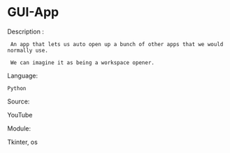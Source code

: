 # GUI-App


Description :

     An app that lets us auto open up a bunch of other apps that we would normally use. 

     We can imagine it as being a workspace opener.

Language:

    Python

Source:

   YouTube

Module:

   Tkinter, os
